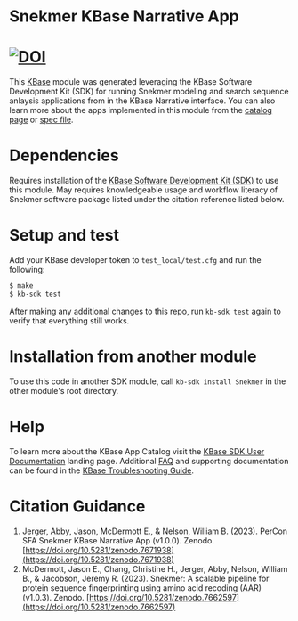 # Snekmer KBase Narrative App

# [![DOI](https://zenodo.org/badge/DOI/10.5281/zenodo.7671938.svg)](https://doi.org/10.5281/zenodo.7671938)

This [KBase](https://kbase.us) module was generated leveraging the KBase Software Development Kit (SDK) for running Snekmer modeling and search sequence anlaysis applications from in the KBase Narrative interface. You can also learn more about the apps implemented in this module from the [catalog page](https://narrative.kbase.us/#catalog/modules/Snekmer) or [spec file]($module_name.spec).

# Dependencies

Requires installation of the [KBase Software Development Kit (SDK)](https://github.com/kbase/kb_sdk) to use this module. May requires knowledgeable usage and workflow literacy of Snekmer software package listed under the citation reference listed below.

# Setup and test

Add your KBase developer token to `test_local/test.cfg` and run the following:

```bash
$ make
$ kb-sdk test
```

After making any additional changes to this repo, run `kb-sdk test` again to verify that everything still works.

# Installation from another module

To use this code in another SDK module, call `kb-sdk install Snekmer` in the other module's root directory.

# Help

To learn more about the KBase App Catalog visit the [KBase SDK User Documentation](https://kbase.github.io/kb_sdk_docs/) landing page. Additional [FAQ](https://kbase.github.io/kb_sdk_docs/references/questions_and_answers.html) and supporting documentation can be found in the [KBase Troubleshooting Guide](https://kbase.github.io/kb_sdk_docs/references/troubleshooting.html).

# Citation Guidance

1. Jerger, Abby, Jason, McDermott E., & Nelson, William B. (2023). PerCon SFA Snekmer KBase Narrative App (v1.0.0). Zenodo. [https://doi.org/10.5281/zenodo.7671938](https://doi.org/10.5281/zenodo.7671938)
2. McDermott, Jason E., Chang, Christine H., Jerger, Abby, Nelson, William B., & Jacobson, Jeremy R. (2023). Snekmer: A scalable pipeline for protein sequence fingerprinting using amino acid recoding (AAR) (v1.0.3). Zenodo. [https://doi.org/10.5281/zenodo.7662597](https://doi.org/10.5281/zenodo.7662597)
